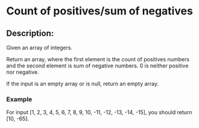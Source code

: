 # Count of positives/sum of negatives  
  
## Description:  
Given an array of integers.
  
Return an array, where the first element is the count of positives numbers and the second element is sum of negative numbers. 0 is neither positive nor negative.
  
If the input is an empty array or is null, return an empty array.
  
### Example  
For input [1, 2, 3, 4, 5, 6, 7, 8, 9, 10, -11, -12, -13, -14, -15], you should return [10, -65].  
